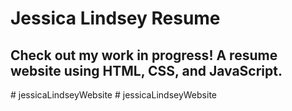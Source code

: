 # Jessica Lindsey Resume
<h2>Check out my work in progress! A resume website using HTML, CSS, and JavaScript.</h2>
# jessicaLindseyWebsite
# jessicaLindseyWebsite
